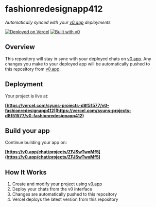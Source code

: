 # fashionredesignapp412

*Automatically synced with your [v0.app](https://v0.app) deployments*

[![Deployed on Vercel](https://img.shields.io/badge/Deployed%20on-Vercel-black?style=for-the-badge&logo=vercel)](https://vercel.com/syuns-projects-d8f51577/v0-fashionredesignapp412)
[![Built with v0](https://img.shields.io/badge/Built%20with-v0.app-black?style=for-the-badge)](https://v0.app/chat/projects/ZFJSwTwoMf5)

## Overview

This repository will stay in sync with your deployed chats on [v0.app](https://v0.app).
Any changes you make to your deployed app will be automatically pushed to this repository from [v0.app](https://v0.app).

## Deployment

Your project is live at:

**[https://vercel.com/syuns-projects-d8f51577/v0-fashionredesignapp412](https://vercel.com/syuns-projects-d8f51577/v0-fashionredesignapp412)**

## Build your app

Continue building your app on:

**[https://v0.app/chat/projects/ZFJSwTwoMf5](https://v0.app/chat/projects/ZFJSwTwoMf5)**

## How It Works

1. Create and modify your project using [v0.app](https://v0.app)
2. Deploy your chats from the v0 interface
3. Changes are automatically pushed to this repository
4. Vercel deploys the latest version from this repository